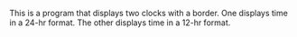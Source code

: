 This is a program that displays two clocks with a border. One displays time in a 24-hr format. The other displays time in a 12-hr format. 
